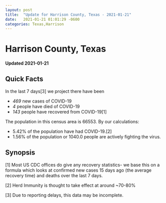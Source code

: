 ```yaml
---
layout: post
title:  "Update for Harrison County, Texas - 2021-01-21"
date:   2021-01-21 01:01:29 -0600
categories: Texas,Harrison
---
```


# Harrison County, Texas
#### Updated 2021-01-21

## Quick Facts

In the last 7 days[3] we project there have been
- *469* new cases of COVID-19
- *4* people have died of COVID-19
- *143* people have recovered from COVID-19[1]

The population in this census area is 66553. By our calculations:
- 5.42% of the population have had COVID-19.[2]
- 1.56% of the population or 1040.0 people are actively fighting the virus.

## Synopsis




[1] Most US CDC offices do give any recovery statistics- we base this on a formula which looks at confirmed new cases
15 days ago (the average recovery time) and deaths over the last 7 days.

[2] Herd Immunity is thought to take effect at around ~70-80%

[3] Due to reporting delays, this data may be incomplete.
 
    